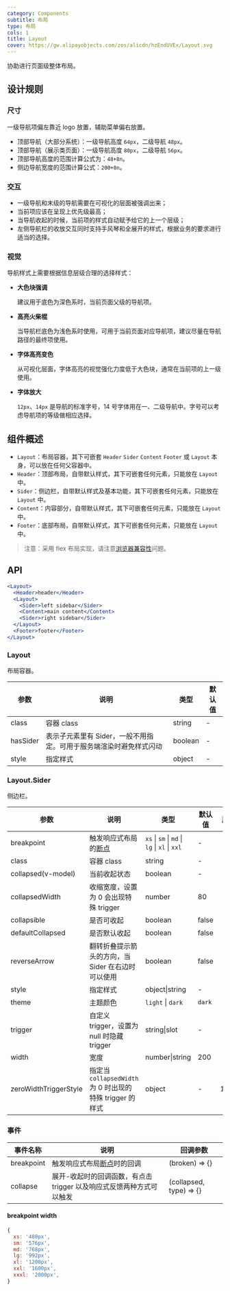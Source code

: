 ```yaml
---
category: Components
subtitle: 布局
type: 布局
cols: 1
title: Layout
cover: https://gw.alipayobjects.com/zos/alicdn/hzEndUVEx/Layout.svg
---
```


协助进行页面级整体布局。

## 设计规则

### 尺寸

一级导航项偏左靠近 logo 放置，辅助菜单偏右放置。

- 顶部导航（大部分系统）：一级导航高度 `64px`，二级导航 `48px`。
- 顶部导航（展示类页面）：一级导航高度 `80px`，二级导航 `56px`。
- 顶部导航高度的范围计算公式为：`48+8n`。
- 侧边导航宽度的范围计算公式：`200+8n`。

### 交互

- 一级导航和末级的导航需要在可视化的层面被强调出来；
- 当前项应该在呈现上优先级最高；
- 当导航收起的时候，当前项的样式自动赋予给它的上一个层级；
- 左侧导航栏的收放交互同时支持手风琴和全展开的样式，根据业务的要求进行适当的选择。

### 视觉

导航样式上需要根据信息层级合理的选择样式：

- **大色块强调**

  建议用于底色为深色系时，当前页面父级的导航项。

- **高亮火柴棍**

  当导航栏底色为浅色系时使用，可用于当前页面对应导航项，建议尽量在导航路径的最终项使用。

- **字体高亮变色**

  从可视化层面，字体高亮的视觉强化力度低于大色块，通常在当前项的上一级使用。

- **字体放大**

  `12px`、`14px` 是导航的标准字号，14 号字体用在一、二级导航中。字号可以考虑导航项的等级做相应选择。

## 组件概述

- `Layout`：布局容器，其下可嵌套 `Header` `Sider` `Content` `Footer` 或 `Layout` 本身，可以放在任何父容器中。
- `Header`：顶部布局，自带默认样式，其下可嵌套任何元素，只能放在 `Layout` 中。
- `Sider`：侧边栏，自带默认样式及基本功能，其下可嵌套任何元素，只能放在 `Layout` 中。
- `Content`：内容部分，自带默认样式，其下可嵌套任何元素，只能放在 `Layout` 中。
- `Footer`：底部布局，自带默认样式，其下可嵌套任何元素，只能放在 `Layout` 中。

> 注意：采用 flex 布局实现，请注意[浏览器兼容性](http://caniuse.com/#search=flex)问题。

## API

```jsx
<Layout>
  <Header>header</Header>
  <Layout>
    <Sider>left sidebar</Sider>
    <Content>main content</Content>
    <Sider>right sidebar</Sider>
  </Layout>
  <Footer>footer</Footer>
</Layout>
```

### Layout

布局容器。

| 参数     | 说明                                                               | 类型    | 默认值 |
| -------- | ------------------------------------------------------------------ | ------- | ------ |
| class    | 容器 class                                                         | string  | -      |
| hasSider | 表示子元素里有 Sider，一般不用指定。可用于服务端渲染时避免样式闪动 | boolean | -      |
| style    | 指定样式                                                           | object  | -      |

### Layout.Sider

侧边栏。

| 参数 | 说明 | 类型 | 默认值 | 版本 |
| --- | --- | --- | --- | --- |
| breakpoint | 触发响应式布局的[断点](/components/grid#API) | `xs` \| `sm` \| `md` \| `lg` \| `xl` \| `xxl` | - |  |
| class | 容器 class | string | - |  |
| collapsed(v-model) | 当前收起状态 | boolean | - |  |
| collapsedWidth | 收缩宽度，设置为 0 会出现特殊 trigger | number | 80 |  |
| collapsible | 是否可收起 | boolean | false |  |
| defaultCollapsed | 是否默认收起 | boolean | false |  |
| reverseArrow | 翻转折叠提示箭头的方向，当 Sider 在右边时可以使用 | boolean | false |  |
| style | 指定样式 | object\|string | - |  |
| theme | 主题颜色 | `light` \| `dark` | `dark` |  |
| trigger | 自定义 trigger，设置为 null 时隐藏 trigger | string\|slot | - |  |
| width | 宽度 | number\|string | 200 |  |
| zeroWidthTriggerStyle | 指定当 `collapsedWidth` 为 0 时出现的特殊 trigger 的样式 | object | - | 1.5.0 |

### 事件

| 事件名称 | 说明 | 回调参数 |
| --- | --- | --- |
| breakpoint | 触发响应式布局[断点](/components/grid#api)时的回调 | (broken) => {} |
| collapse | 展开-收起时的回调函数，有点击 trigger 以及响应式反馈两种方式可以触发 | (collapsed, type) => {} |

#### breakpoint width

```js
{
  xs: '480px',
  sm: '576px',
  md: '768px',
  lg: '992px',
  xl: '1200px',
  xxl: '1600px',
  xxxl: '2000px',
}
```
